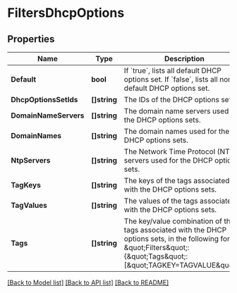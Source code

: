 # FiltersDhcpOptions

## Properties

Name | Type | Description | Notes
------------ | ------------- | ------------- | -------------
**Default** | **bool** | If &#x60;true&#x60;, lists all default DHCP options set. If &#x60;false&#x60;, lists all non-default DHCP options set. | [optional] 
**DhcpOptionsSetIds** | **[]string** | The IDs of the DHCP options sets. | [optional] 
**DomainNameServers** | **[]string** | The domain name servers used for the DHCP options sets. | [optional] 
**DomainNames** | **[]string** | The domain names used for the DHCP options sets. | [optional] 
**NtpServers** | **[]string** | The Network Time Protocol (NTP) servers used for the DHCP options sets. | [optional] 
**TagKeys** | **[]string** | The keys of the tags associated with the DHCP options sets. | [optional] 
**TagValues** | **[]string** | The values of the tags associated with the DHCP options sets. | [optional] 
**Tags** | **[]string** | The key/value combination of the tags associated with the DHCP options sets, in the following format: \&quot;Filters\&quot;:{\&quot;Tags\&quot;:[\&quot;TAGKEY&#x3D;TAGVALUE\&quot;]}. | [optional] 

[[Back to Model list]](../README.md#documentation-for-models) [[Back to API list]](../README.md#documentation-for-api-endpoints) [[Back to README]](../README.md)


